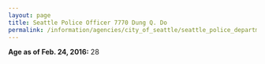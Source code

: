 ```yaml
---
layout: page
title: Seattle Police Officer 7770 Dung Q. Do
permalink: /information/agencies/city_of_seattle/seattle_police_department/copbook/7770/
---
```


**Age as of Feb. 24, 2016:** 28
